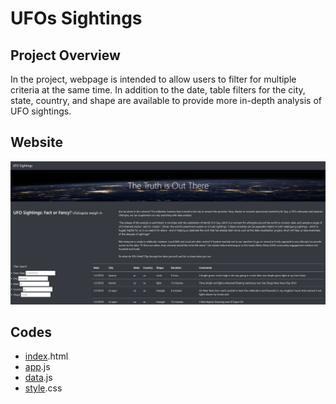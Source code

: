 # UFOs Sightings

## Project Overview
In the project, webpage is intended to allow users to filter for multiple criteria at the same time. In addition to the date, table filters for the city, state, country, and shape are available to provide more in-depth analysis of UFO sightings. 

## Website

![UFO%20website](https://github.com/MSF2141/UFOs/blob/a22e888c8424bafaca8021d4e84eacc9ae6b25fb/UFO%20website.png)

## Codes
- [index](https://github.com/MSF2141/UFOs/blob/e9ca008b8b0d6d842ce01e8ac8e234029db9d210/index.html).html
- [app](https://github.com/MSF2141/UFOs/blob/6d51ece614fe90943e3acbe2ed7557333d69ed4c/static/js/app.js).js
- [data](https://github.com/MSF2141/UFOs/blob/81d4d9b74b055f833e2b4c969404cfdb936522eb/static/js/data.js).js
- [style](https://github.com/MSF2141/UFOs/blob/b0dcd999afffd26b1364e9400f32c1dda2ff004d/static/CSS/style.css).css


